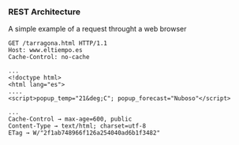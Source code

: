 ### REST Architecture

A simple example of a request throught a web browser

``` 
GET /tarragona.html HTTP/1.1
Host: www.eltiempo.es
Cache-Control: no-cache

...
<!doctype html>
<html lang="es">
....
<script>popup_temp="21&deg;C"; popup_forecast="Nuboso"</script>

...
Cache-Control → max-age=600, public
Content-Type → text/html; charset=utf-8
ETag → W/"2f1ab748966f126a254040ad6b1f3482"
```